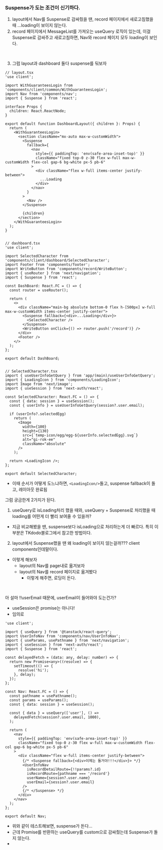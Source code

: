 ### Suspense가 도는 조건이 신기하다.

1. layout에서 Nav를 Suspense로 감싸줬을 땐, record 페이지에서 새로고침했을 때 ...loading이 보이지 않는다.
2. record 페이지에서 MessageList를 가져오는 useQuery 로직이 있는데, 이걸 Suspense로 감싸주고 새로고침하면, Nav와 record 페이지 모두 loading이 보인다.

<br>

3. 그럼 layout과 dashboard 둘다 suspense를 둬보자

```TSX
// layout.tsx
'use client';

import WithGuaranteesLogin from 'components/client/common/WithGuaranteesLogin';
import Nav from 'components/nav';
import { Suspense } from 'react';

interface Props {
  children: React.ReactNode;
}

export default function DashboardLayout({ children }: Props) {
  return (
    <WithGuaranteesLogin>
      <section className="mx-auto max-w-customWidth">
        <Suspense
          fallback={
            <nav
              style={{ paddingTop: 'env(safe-area-inset-top)' }}
              className="fixed top-0 z-30 flex w-full max-w-customWidth flex-col gap-6 bg-white px-5 pb-6"
            >
              <div className="flex w-full items-center justify-between">
                ...Loading
              </div>
            </nav>
          }
        >
          <Nav />
        </Suspense>

        {children}
      </section>
    </WithGuaranteesLogin>
  );
}


// dashboard.tsx
'use client';

import SelectedCharacter from 'components/client/dashboard/SelectedCharacter';
import Footer from 'components/footer';
import WriteButton from 'components/record/WriteButton';
import { useRouter } from 'next/navigation';
import { Suspense } from 'react';

const DashBoard: React.FC = () => {
  const router = useRouter();

  return (
    <>
      <div className="main-bg absolute bottom-0 flex h-[500px] w-full  max-w-customWidth items-center justify-center">
        <Suspense fallback={<div>...Loading</div>}>
          <SelectedCharacter />
        </Suspense>
        <WriteButton onClick={() => router.push('/record')} />
      </div>
      <Footer />
    </>
  );
};

export default DashBoard;


// SelectedCharacter.tsx
import { useUserInfoGetQuery } from 'app/(main)/useUserInfoGetQuery';
import { LoadingIcon } from 'components/LoadingIcon';
import Image from 'next/image';
import { useSession } from 'next-auth/react';

const SelectedCharacter: React.FC = () => {
  const { data: session } = useSession();
  const { userInfo } = useUserInfoGetQuery(session?.user.email);

  if (userInfo?.selectedEgg)
    return (
      <Image
        width={100}
        height={130}
        src={`temp-icon/egg/egg-${userInfo.selectedEgg}.svg`}
        alt="gi-rok-ee"
        className="absolute"
      />
    );

  return <LoadingIcon />;
};

export default SelectedCharacter;
```

- 이때 순서가 어떻게 도느냐하면, `<LoadingIcon/>`돌고, suspense fallback이 돌고, 레이아웃 완료됨

그럼 궁금한게 2가지가 된다.

1. useQuery로 isLoading처리 했을 때와, useQuery + Suspense로 처리했을 때 loading를 어떤게 더 빨리 보여줄 수 있을까?

- 지금 비교해봤을 땐, suspense보다 isLoading으로 처리하는게 더 빠르다. 특히 이 부분은 TKdodo블로그에서 참고한 방법이다.

2. layout에서 Suspense했을 땐 왜 loading이 보이지 않는걸까??? client components인데말이다.

- 이렇게 해보자
  - layout의 Nav를 page내로 옮겨보자
  - layout의 Nav를 record 페이지로 옮겨봤다
    - 이렇게 해주면, 로딩이 돈다.

<br>

아 설마 !!userEmail 때문에, userEmail이 들어와야 도는건가?

- useSession은 promise는 아니다!
- 임의로

```TSX
'use client';

import { useQuery } from '@tanstack/react-query';
import UserInfoNav from 'components/nav/UserInfoNav';
import { useParams, usePathname } from 'next/navigation';
import { useSession } from 'next-auth/react';
import { Suspense } from 'react';

const delayedFetch = (data: any, delay: number) => {
  return new Promise<any>((resolve) => {
    setTimeout(() => {
      resolve('hi');
    }, delay);
  });
};

const Nav: React.FC = () => {
  const pathname = usePathname();
  const params = useParams();
  const { data: session } = useSession();

  const { data } = useQuery(['user'], () =>
    delayedFetch(session?.user.email, 1000),
  );

  return (
    <nav
      style={{ paddingTop: 'env(safe-area-inset-top)' }}
      className="fixed top-0 z-30 flex w-full max-w-customWidth flex-col gap-6 bg-white px-5 pb-6"
    >
      <div className="flex w-full items-center justify-between">
        {/* <Suspense fallback={<div>이제는 돌거야!!!</div>}> */}
        <UserInfoNav
          isRecordDetailRoute={!!params?.id}
          isRecordRoute={pathname === '/record'}
          userName={session?.user.name}
          userEmail={session?.user.email}
        />
        {/* </Suspense> */}
      </div>
    </nav>
  );
};

export default Nav;

```

- 위와 같이 테스트해보면, suspense가 돈다...
- 근데 Promise를 반환하는 useQuery를 custom으로 감싸줬는데 Suspense가 돌지 않는다.
-
